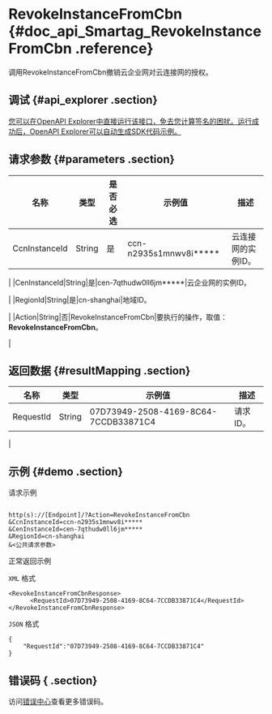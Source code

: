 # RevokeInstanceFromCbn {#doc_api_Smartag_RevokeInstanceFromCbn .reference}

调用RevokeInstanceFromCbn撤销云企业网对云连接网的授权。

## 调试 {#api_explorer .section}

[您可以在OpenAPI Explorer中直接运行该接口，免去您计算签名的困扰。运行成功后，OpenAPI Explorer可以自动生成SDK代码示例。](https://api.aliyun.com/#product=Smartag&api=RevokeInstanceFromCbn&type=RPC&version=2018-03-13)

## 请求参数 {#parameters .section}

|名称|类型|是否必选|示例值|描述|
|--|--|----|---|--|
|CcnInstanceId|String|是|ccn-n2935s1mnwv8i\*\*\*\*\*|云连接网的实例ID。

 |
|CenInstanceId|String|是|cen-7qthudw0ll6jm\*\*\*\*\*|云企业网的实例ID。

 |
|RegionId|String|是|cn-shanghai|地域ID。

 |
|Action|String|否|RevokeInstanceFromCbn|要执行的操作，取值：**RevokeInstanceFromCbn**。

 |

## 返回数据 {#resultMapping .section}

|名称|类型|示例值|描述|
|--|--|---|--|
|RequestId|String|07D73949-2508-4169-8C64-7CCDB33871C4|请求ID。

 |

## 示例 {#demo .section}

请求示例

``` {#request_demo}

http(s)://[Endpoint]/?Action=RevokeInstanceFromCbn
&CcnInstanceId=ccn-n2935s1mnwv8i*****
&CenInstanceId=cen-7qthudw0ll6jm*****
&RegionId=cn-shanghai
&<公共请求参数>

```

正常返回示例

`XML` 格式

``` {#xml_return_success_demo}
<RevokeInstanceFromCbnResponse>
	  <RequestId>07D73949-2508-4169-8C64-7CCDB33871C4</RequestId>
</RevokeInstanceFromCbnResponse>
```

`JSON` 格式

``` {#json_return_success_demo}
{
	"RequestId":"07D73949-2508-4169-8C64-7CCDB33871C4"
}
```

## 错误码 { .section}

访问[错误中心](https://error-center.alibabacloud.com/status/product/Smartag)查看更多错误码。

